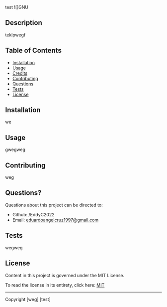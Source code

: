 
  test ![]GNU

  ## Description 
      
  teklpwegf

  
      
  ## Table of Contents
      
  * [Installation](#installation)
  * [Usage](#usage)
  * [Credits](#credits)
  * [Contributing](#contributing)
  * [Questions](#questions)
  * [Tests](#tests)
  * [License](#license)
      
      
  ## Installation
      
  we
      
  ## Usage 
      
  gwegweg
      
  ## Contributing

  weg

  ## Questions?
  
  Questions about this project can be directed to: 
  - Github: /EddyC2022
  - Email: eduardoangelcruz1997@gmail.com

  ## Tests

  wegweg

  ## License
      
  Content in this project is governed under the MIT License. 

  To read the license in its entirety, click here: [MIT](./LICENSE)

  -----------
  
  Copyright [weg] [test]